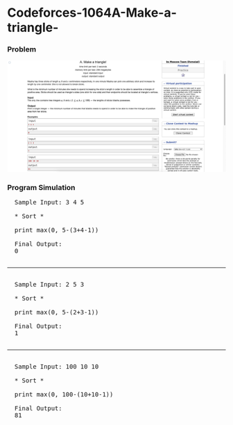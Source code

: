 # Codeforces-1064A-Make-a-triangle-
### Problem
![](capture.png)
### Program Simulation
<pre>
  Sample Input: 3 4 5
  
  * Sort *
  
  print max(0, 5-(3+4-1))
  
  Final Output:
  0
  <hr>
  Sample Input: 2 5 3
  
  * Sort *
  
  print max(0, 5-(2+3-1))
  
  Final Output:
  1
  <hr>
  Sample Input: 100 10 10
  
  * Sort *
  
  print max(0, 100-(10+10-1))
  
  Final Output:
  81
</pre>
